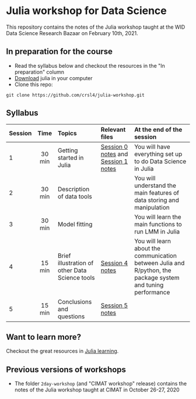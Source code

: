 # Julia workshop for Data Science

This repository contains the notes of the Julia workshop taught at the WID Data Science Research Bazaar on February 10th, 2021.

## In preparation for the course
- Read the syllabus below and checkout the resources in the "In preparation" column
- [Download](https://julialang.org/) julia in your computer
- Clone this repo:
```shell
git clone https://github.com/crsl4/julia-workshop.git
```

## Syllabus

| Session     | Time | Topics | Relevant files  | At the end of the session |
| :---        |    :---:  |    :---  |  :--- | :--- |
| 1 | 30 min | Getting started in Julia | [Session 0 notes](https://github.com/crsl4/julia-workshop/blob/main/lectures/session0-housekeeping.md) and [Session 1 notes](https://github.com/crsl4/julia-workshop/blob/main/lectures/session1-get-started.md) | You will have everything set up to do Data Science in Julia |
| 2 | 30 min | Description of data tools |  | You will understand the main features of data storing and manipulation |
| 3 | 30 min | Model fitting |   | You will learn the main functions to run LMM in Julia |
| 4 | 15 min | Brief illustration of other Data Science tools | [Session 4 notes](https://github.com/crsl4/julia-workshop/blob/main/lectures/session4-other-tools.md)  | You will learn about the communication between Julia and R/python, the package system and tuning performance |
| 5 | 15 min | Conclusions and questions |  [Session 5 notes](https://github.com/crsl4/julia-workshop/blob/main/lectures/session5-conclusions.md) |  |



## Want to learn more?

Checkout the great resources in [Julia learning](https://julialang.org/learning/).

## Previous versions of workshops

- The folder `2day-workshop` (and "CIMAT workshop" release) contains the notes of the Julia workshop taught at CIMAT in October 26-27, 2020